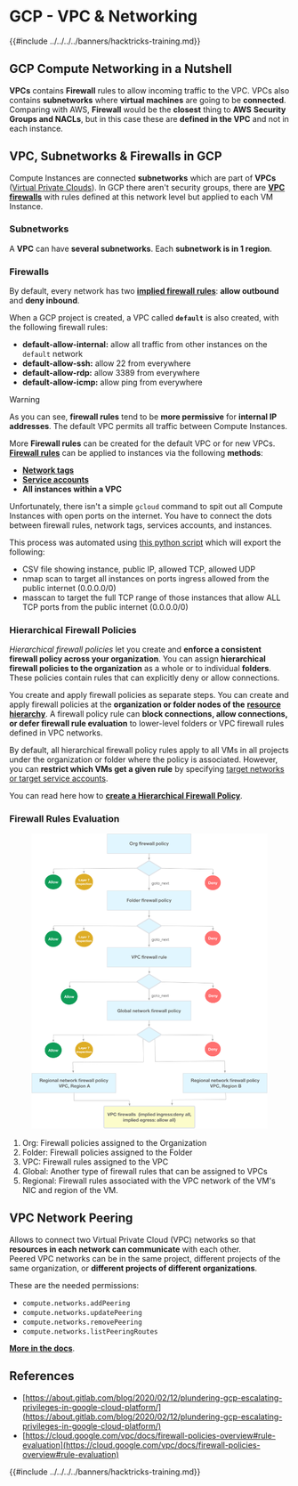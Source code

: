 # GCP - VPC & Networking

{{#include ../../../../banners/hacktricks-training.md}}

## **GCP Compute Networking in a Nutshell**

**VPCs** contains **Firewall** rules to allow incoming traffic to the VPC. VPCs also contains **subnetworks** where **virtual machines** are going to be **connected**.\
Comparing with AWS, **Firewall** would be the **closest** thing to **AWS** **Security Groups and NACLs**, but in this case these are **defined in the VPC** and not in each instance.

## **VPC, Subnetworks & Firewalls in GCP**

Compute Instances are connected **subnetworks** which are part of **VPCs** ([Virtual Private Clouds](https://cloud.google.com/vpc/docs/vpc)). In GCP there aren't security groups, there are [**VPC firewalls**](https://cloud.google.com/vpc/docs/firewalls) with rules defined at this network level but applied to each VM Instance.

### Subnetworks

A **VPC** can have **several subnetworks**. Each **subnetwork is in 1 region**.

### Firewalls

By default, every network has two [**implied firewall rules**](https://cloud.google.com/vpc/docs/firewalls#default_firewall_rules): **allow outbound** and **deny inbound**.

When a GCP project is created, a VPC called **`default`** is also created, with the following firewall rules:

- **default-allow-internal:** allow all traffic from other instances on the `default` network
- **default-allow-ssh:** allow 22 from everywhere
- **default-allow-rdp:** allow 3389 from everywhere
- **default-allow-icmp:** allow ping from everywhere

> [!WARNING]
> As you can see, **firewall rules** tend to be **more permissive** for **internal IP addresses**. The default VPC permits all traffic between Compute Instances.

More **Firewall rules** can be created for the default VPC or for new VPCs. [**Firewall rules**](https://cloud.google.com/vpc/docs/firewalls) can be applied to instances via the following **methods**:

- [**Network tags**](https://cloud.google.com/vpc/docs/add-remove-network-tags)
- [**Service accounts**](https://cloud.google.com/vpc/docs/firewalls#serviceaccounts)
- **All instances within a VPC**

Unfortunately, there isn't a simple `gcloud` command to spit out all Compute Instances with open ports on the internet. You have to connect the dots between firewall rules, network tags, services accounts, and instances.

This process was automated using [this python script](https://gitlab.com/gitlab-com/gl-security/gl-redteam/gcp_firewall_enum) which will export the following:

- CSV file showing instance, public IP, allowed TCP, allowed UDP
- nmap scan to target all instances on ports ingress allowed from the public internet (0.0.0.0/0)
- masscan to target the full TCP range of those instances that allow ALL TCP ports from the public internet (0.0.0.0/0)

### Hierarchical Firewall Policies <a href="#hierarchical-firewall-policies" id="hierarchical-firewall-policies"></a>

_Hierarchical firewall policies_ let you create and **enforce a consistent firewall policy across your organization**. You can assign **hierarchical firewall policies to the organization** as a whole or to individual **folders**. These policies contain rules that can explicitly deny or allow connections.

You create and apply firewall policies as separate steps. You can create and apply firewall policies at the **organization or folder nodes of the** [**resource hierarchy**](https://cloud.google.com/resource-manager/docs/cloud-platform-resource-hierarchy). A firewall policy rule can **block connections, allow connections, or defer firewall rule evaluation** to lower-level folders or VPC firewall rules defined in VPC networks.

By default, all hierarchical firewall policy rules apply to all VMs in all projects under the organization or folder where the policy is associated. However, you can **restrict which VMs get a given rule** by specifying [target networks or target service accounts](https://cloud.google.com/vpc/docs/firewall-policies#targets).

You can read here how to [**create a Hierarchical Firewall Policy**](https://cloud.google.com/vpc/docs/using-firewall-policies#gcloud).

### Firewall Rules Evaluation

<figure><img src="../../../../images/image (2) (1) (1).png" alt=""><figcaption></figcaption></figure>

1. Org: Firewall policies assigned to the Organization
2. Folder: Firewall policies assigned to the Folder
3. VPC: Firewall rules assigned to the VPC
4. Global: Another type of firewall rules that can be assigned to VPCs
5. Regional: Firewall rules associated with the VPC network of the VM's NIC and region of the VM.

## VPC Network Peering

Allows to connect two Virtual Private Cloud (VPC) networks so that **resources in each network can communicate** with each other.\
Peered VPC networks can be in the same project, different projects of the same organization, or **different projects of different organizations**.

These are the needed permissions:

- `compute.networks.addPeering`
- `compute.networks.updatePeering`
- `compute.networks.removePeering`
- `compute.networks.listPeeringRoutes`

[**More in the docs**](https://cloud.google.com/vpc/docs/vpc-peering).

## References

- [https://about.gitlab.com/blog/2020/02/12/plundering-gcp-escalating-privileges-in-google-cloud-platform/](https://about.gitlab.com/blog/2020/02/12/plundering-gcp-escalating-privileges-in-google-cloud-platform/)
- [https://cloud.google.com/vpc/docs/firewall-policies-overview#rule-evaluation](https://cloud.google.com/vpc/docs/firewall-policies-overview#rule-evaluation)

{{#include ../../../../banners/hacktricks-training.md}}
